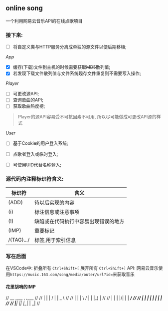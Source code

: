 ## online song

一个利用网易云音乐API的在线点歌项目

### 接下来:

- [ ] 将自定义类与HTTP服务分离成单独的源文件以便后期移植;

*App*
- [x] 缓存(下载)文件到主机的时候需要获取~~MD5~~散列值;
- [x] 若发现下载文件散列值与文件系统现存文件重复则不需要写入操作;

*Player*
- [ ] 可更改源API;
- [ ] 查询歌曲的API;
- [ ] 获取歌曲热度榜;

> Player的源API容易受不可抗因素不可用, 所以尽可能做成可更改API源的样式

*User*
- [ ] 基于Cookie的用户登入系统;
- [ ] 点歌者登入或临时登入;
- [ ] 可使用UID代替名称登入;


### 源代码内注释标识符含义:

| 标识符 | 含义                           |
|-------|--------------------------------|
| (ADD) | 待以后实现的内容                |
| (i)   | 标注信息或注意事项              |
| (!)   | 缺陷或在代码执行中容易出现错误的地方|
| (IMP) | 重要标记                       |
|/(TAG).../| 标签,用于索引信息               |


### 写在后面
在VSCode中:
折叠所有 `Ctrl+Shift+[`
展开所有 `Ctrl+Shift+]`
API:
网易云音乐使用`https://music.163.com/song/media/outer/url?id=`来获取音乐


#### 花里胡哨的IMP
//  __  .___  ___. .______    //
//  |  | |   \/   | |   _  \  //
//  |  | |  \  /  | |  |_)  | //
//  |  | |  |\/|  | |   ___/  //
//  |  | |  |  |  | |  |      //
//  |__| |__|  |__| | _|      //